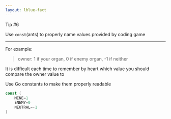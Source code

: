 ```yaml
---
layout: lblue-fact
---
```


Tip #6

Use `const`(ants) to properly name values provided by coding game

---

For example: 

> owner: 1 if your organ, 0 if enemy organ, -1 if neither

It is difficult each time to remember by heart which value you should compare the owner value to

Use Go constants to make them properly readable

```go
const (
    MINE=1
    ENEMY=0
    NEUTRAL=-1
)
```